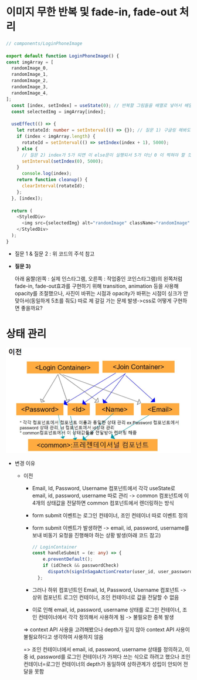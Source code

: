 # 이미지 무한 반복 및 fade-in, fade-out 처리

```typescript
// components/LoginPhoneImage

export default function LoginPhoneImage() {
const imgArray = [
  randomImage_0,
  randomImage_1,
  randomImage_2,
  randomImage_3,
  randomImage_4,
];
  const [index, setIndex] = useState(0); // 반복할 그림들을 배열로 넣어서 배열의 인덱스를 useState로 관리
  const selectedImg = imgArray[index];

  useEffect(() => {
    let rotateId: number = setInterval(() => {}); // 질문 1) 구글링 해봐도 setInterval type정의를 못 찾겠던데 setInterval 타입 정의는 이런 식으로 하면 되나요?(현재까지 오류는 안남)
    if (index < imgArray.length) {
      rotateId = setInterval(() => setIndex(index + 1), 5000);
    } else {
      // 질문 2) index가 5가 되면 이 else문이 실행되서 5가 아닌 0 이 찍혀야 할 것 같은데, 5가 찍히자마자 바로 0이 찍힘. 그 외에 1~4는 5초마다 순차적으로 찍힘
      setInterval(setIndex(0), 5000); 
    }
      console.log(index);
    return function cleanup() {
      clearInterval(rotateId);
    };
  }, [index]);

  return (
    <StyledDiv>
      <img src={selectedImg} alt="randomImage" className="randomImage" />
    </StyledDiv>
  );
}
```



* 질문 1 & 질문 2 : 위 코드의 주석 참고

* **질문 3)**

  아래 움짤(왼쪽 : 실제 인스타그램, 오른쪽 : 작업중인 코인스타그램)의 왼쪽처럼 fade-in, fade-out효과를 구현하기 위해 transition, animation 등을 사용해 opacity를 조절했으나, 사진이 바뀌는 시점과 opacity가 바뀌는 시점이 싱크가 안맞아서(동일하게 5초를 줘도) 따로 제 갈길 가는 문제 발생->css로 어떻게 구현하면 좋을까요?
  


# 상태 관리

<img src="https://github.com/nomadhailey/TIL/blob/master/React/%EC%A7%88%EB%AC%B8/images/before.JPG"></img>

* 변경 이유

  * 이전

    * Email, Id, Password, Username 컴포넌트에서 각각 useState로 email, id, password, username  따로 관리 -> common 컴포넌트에 이 4개의 상태값을 전달하면 common 컴포넌트에서 렌더링하는 방식

    * form submit 이벤트는 로그인 컨테이너, 조인 컨테이너 따로 이벤트 정의

    * form submit 이벤트가 발생하면 -> email, id, password, username를 보내 비동기 요청을 진행해야 하는 상황 발생(아래 코드 참고)

      ```typescript
      // LoginContainer  
      const handleSubmit = (e: any) => {
          e.preventDefault();
          if (idCheck && passwordCheck)
            dispatch(signInSagaActionCreator(user_id, user_password));
        };
      ```

    * 그러나 하위 컴포넌트인 Email, Id, Password, Username 컴포넌트 -> 상위 컴포넌트 로그인 컨테이너, 조인 컨테이너로 값을 전달할 수 없음
    * 이로 인해 email, id, password, username 상태를 로그인 컨테이너, 조인 컨테이너에서 각각 정의해서 사용하게 됨 -> 불필요한 중복 발생

    => context API 사용을 고려해봤으나 depth가 깊지 않아 context API 사용이 불필요하다고 생각하여 사용하지 않음

    => 조인 컨테이너에서 email, id, password, username 상태를 정의하고, 이 중 id, password를 로그인 컨테이너가 가져다 쓰는 식으로 하려고 했으나 조인 컨테이너=로그인 컨테이너의 depth가 동일하여 상하관계가 성립이 안되어 전달을 못함
